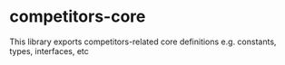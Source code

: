 # competitors-core

This library exports competitors-related core definitions e.g. constants, types, interfaces, etc
